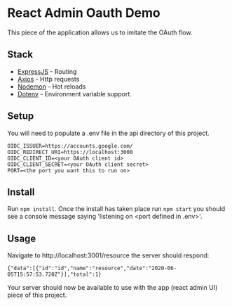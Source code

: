 # React Admin Oauth Demo

This piece of the application allows us to imitate the OAuth flow.

## Stack
*  [ExpressJS](https://expressjs.com/en/starter/basic-routing.html) - Routing
*  [Axios](https://github.com/axios/axios) - Http requests
* [Nodemon](https://nodemon.io/) - Hot reloads
* [Dotenv](https://github.com/motdotla/dotenv#readme) - Environment variable support.

## Setup
You will need to populate a .env file in the api directory of this project.

```
OIDC_ISSUER=https://accounts.google.com/
OIDC_REDIRECT_URI=https://localhost:3000
OIDC_CLIENT_ID=<your OAuth client id>
OIDC_CLIENT_SECRET=<your OAuth client secret>
PORT=<the port you want this to run on>
```

## Install

Run ```npm install```. Once the install has taken place run ```npm start``` you should see a console message saying 'listening on <port defined in .env>'.

## Usage

Navigate to http://localhost:3001/resource the server should  respond:

```{"data":[{"id":"id","name":"resource","date":"2020-06-05T15:57:53.720Z"}],"total":1}```

Your server should now be available to use with the app (react admin UI) piece of this project.

